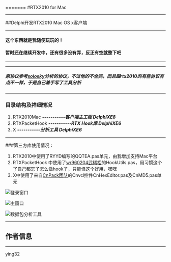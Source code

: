 
=======
#RTX2010 for Mac
***
##Delphi开发RTX2010 Mac OS x客户端
***
#### **这个东西就是我随便玩玩的！**
#### **暂时还在继续开发中，还有很多没有弄，反正有空就整下吧**
***
***
##### 原协议参考[solosky](http://git.oschina.net/solosky/rtx)分析的协议，不过他的不全完，而且跟rtx2010的有些协议有点不一样，于是自己着手写了工具分析
***
### 目录结构及祥细情况
1. RTX2010Mac  ***-----------客户端主工程 DelphiXE8***
2. RTXPacketHook  ***-----------RTX Hook库 DelphiXE6***
3. X ***-----------分析工具  DelphiXE6***

*** 

###第三方库使用情况：
1. RTX2010中使用了RYYD编写的QQTEA.pas单元，由我增加支持Mac平台
2. RTXPacketHook 中使用了[wr960204武稀松](http://www.raysoftware.cn)的HookUtils.pas，用习惯这个了自己都忘了怎么做hook了，只能怪这个好用，嘿嘿
3. X中使用了来自[CnPack团队](http://www.cnpack.org)的Cnvcl控件CnHexEditor.pas及CnMD5.pas单元 


![登录窗口](http://git.oschina.net/ying32/RTX2010Mac/raw/master/%E5%B1%8F%E5%B9%95%E5%BF%AB%E7%85%A71.png?dir=0&filepath=%E5%B1%8F%E5%B9%95%E5%BF%AB%E7%85%A71.png&oid=2d77846082796e9cff9ff7819ce44e95ebbb81e7&sha=40876ae2b2a50dbf4803caf8a9adbc0d893b9fab)

![主窗口](http://git.oschina.net/ying32/RTX2010Mac/raw/master/%E5%B1%8F%E5%B9%95%E5%BF%AB%E7%85%A72.png?dir=0&filepath=%E5%B1%8F%E5%B9%95%E5%BF%AB%E7%85%A72.png&oid=aac47668e36ae1b7ee7cb67cfb68a4acac7f550e&sha=40876ae2b2a50dbf4803caf8a9adbc0d893b9fab)

![数据包分析工具](http://git.oschina.net/ying32/RTX2010Mac/raw/master/xxx.png?dir=0&filepath=xxx.png&oid=242e34eb105ca618696e83c1375f92168241ac9a&sha=40876ae2b2a50dbf4803caf8a9adbc0d893b9fab)
***
## 作者信息
***
ying32